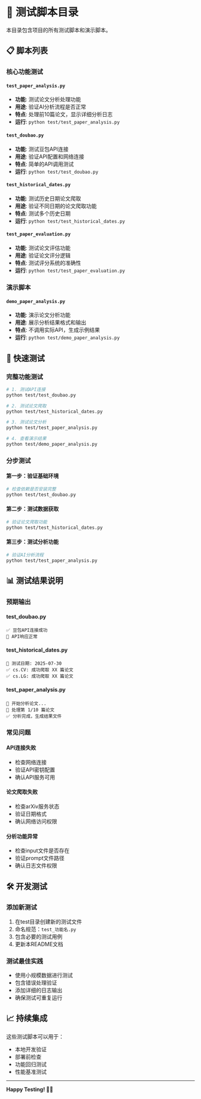 # 🧪 测试脚本目录

本目录包含项目的所有测试脚本和演示脚本。

## 📋 脚本列表

### 核心功能测试

#### `test_paper_analysis.py`
- **功能**: 测试论文分析处理功能
- **用途**: 验证AI分析流程是否正常
- **特点**: 处理前10篇论文，显示详细分析日志
- **运行**: `python test/test_paper_analysis.py`

#### `test_doubao.py`
- **功能**: 测试豆包API连接
- **用途**: 验证API配置和网络连接
- **特点**: 简单的API调用测试
- **运行**: `python test/test_doubao.py`

#### `test_historical_dates.py`
- **功能**: 测试历史日期论文爬取
- **用途**: 验证不同日期的论文爬取功能
- **特点**: 测试多个历史日期
- **运行**: `python test/test_historical_dates.py`

#### `test_paper_evaluation.py`
- **功能**: 测试论文评估功能
- **用途**: 验证论文评分逻辑
- **特点**: 测试评分系统的准确性
- **运行**: `python test/test_paper_evaluation.py`

### 演示脚本

#### `demo_paper_analysis.py`
- **功能**: 演示论文分析功能
- **用途**: 展示分析结果格式和输出
- **特点**: 不调用实际API，生成示例结果
- **运行**: `python test/demo_paper_analysis.py`

## 🚀 快速测试

### 完整功能测试
```bash
# 1. 测试API连接
python test/test_doubao.py

# 2. 测试论文爬取
python test/test_historical_dates.py

# 3. 测试论文分析
python test/test_paper_analysis.py

# 4. 查看演示结果
python test/demo_paper_analysis.py
```

### 分步测试

#### 第一步：验证基础环境
```bash
# 检查依赖是否安装完整
python test/test_doubao.py
```

#### 第二步：测试数据获取
```bash
# 验证论文爬取功能
python test/test_historical_dates.py
```

#### 第三步：测试分析功能
```bash
# 验证AI分析流程
python test/test_paper_analysis.py
```

## 📊 测试结果说明

### 预期输出

#### test_doubao.py
```
✅ 豆包API连接成功
🔗 API响应正常
```

#### test_historical_dates.py
```
📅 测试日期: 2025-07-30
✅ cs.CV: 成功爬取 XX 篇论文
✅ cs.LG: 成功爬取 XX 篇论文
```

#### test_paper_analysis.py
```
📄 开始分析论文...
🔄 处理第 1/10 篇论文
✅ 分析完成，生成结果文件
```

### 常见问题

#### API连接失败
- 检查网络连接
- 验证API密钥配置
- 确认API服务可用

#### 论文爬取失败
- 检查arXiv服务状态
- 验证日期格式
- 确认网络访问权限

#### 分析功能异常
- 检查input文件是否存在
- 验证prompt文件路径
- 确认日志文件权限

## 🛠️ 开发测试

### 添加新测试
1. 在test目录创建新的测试文件
2. 命名规范：`test_功能名.py`
3. 包含必要的测试用例
4. 更新本README文档

### 测试最佳实践
- 使用小规模数据进行测试
- 包含错误处理验证
- 添加详细的日志输出
- 确保测试可重复运行

## 📈 持续集成

这些测试脚本可以用于：
- 本地开发验证
- 部署前检查
- 功能回归测试
- 性能基准测试

---

**Happy Testing! 🧪✨**